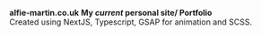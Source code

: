 **alfie-martin.co.uk**
**My _current_ personal site/ Portfolio**
<br>
Created using NextJS, Typescript, GSAP for animation and SCSS.
